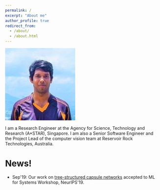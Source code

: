 ```yaml
---
permalink: /
excerpt: "About me"
author_profile: true
redirect_from: 
  - /about/
  - /about.html
---
```


![Honored!](/images/me.jpg)

I am a Research Engineer at the Agency for Science, Technology and Research (A\*STAR), Singapore. I am also a Senior Software Engineer and the Project Lead of the computer vision team at Reservoir Rock Technologies, Australia.

# News!

* Sep'19: Our work on [tree-structured capsule networks](https://arxiv.org/pdf/1910.12306.pdf) accepted to ML for Systems Workshop, NeurIPS'19.
